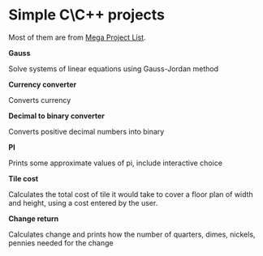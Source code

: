 # Simple C\C++ projects

Most of them are from [Mega Project List](https://github.com/karan/projects).

**Gauss**

Solve systems of linear equations using Gauss-Jordan method

**Currency converter**

Converts currency

**Decimal to binary converter**

Converts positive decimal numbers into binary

**PI**

Prints some approximate values of pi, include interactive choice 

**Tile cost**

Calculates the total cost of tile it would take to cover a floor plan of width and height, using a cost entered by the user.

**Change return**

Calculates change and prints how the number of quarters, dimes, nickels, pennies needed for the change 